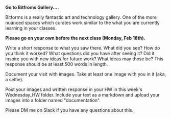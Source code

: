**Go to Bitfroms Gallery....**

Bitforms is a really fantastic art and technology gallery.  One of the more nuanced spaces which curates work similar to the what you are currently learning in your classes.

**Please go on your own before the next class (Monday, Feb 18th).**

Write a short response to what you saw there.  What did you see? How do you think it worked?  What questions did you have after seeing it?  Did it inspire you with new ideas for future work?  What ideas may those be?  This response should be at least 500 words in length.  

Document your visit with images.  Take at least one image with you in it (aka, a selfie).  

Post your images and written response in your HW in this week's Wednesday_HW folder.  Include your text as a markdown and upload your images into a folder named "documentation".

Please DM me on Slack if you have any questions about this.
